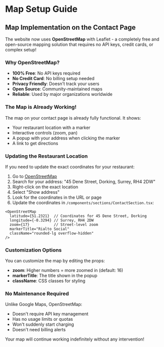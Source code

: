 # Map Setup Guide

## Map Implementation on the Contact Page

The website now uses **OpenStreetMap** with Leaflet - a completely free and open-source mapping solution that requires no API keys, credit cards, or complex setup!

### Why OpenStreetMap?

- **100% Free**: No API keys required
- **No Credit Card**: No billing setup needed
- **Privacy Friendly**: Doesn't track your users
- **Open Source**: Community-maintained maps
- **Reliable**: Used by major organizations worldwide

### The Map is Already Working!

The map on your contact page is already fully functional. It shows:
- Your restaurant location with a marker
- Interactive controls (zoom, pan)
- A popup with your address when clicking the marker
- A link to get directions

### Updating the Restaurant Location

If you need to update the exact coordinates for your restaurant:

1. Go to [OpenStreetMap](https://www.openstreetmap.org)
2. Search for your address: "45 Dene Street, Dorking, Surrey, RH4 2DW"
3. Right-click on the exact location
4. Select "Show address"
5. Look for the coordinates in the URL or page
6. Update the coordinates in `/components/sections/ContactSection.tsx`:

```tsx
<OpenStreetMap
  latitude={51.2321}  // Coordinates for 45 Dene Street, Dorking
  longitude={-0.3294} // Surrey, RH4 2DW
  zoom={17}           // Street-level zoom
  markerTitle="Rialto Social"
  className="rounded-lg overflow-hidden"
/>
```

### Customization Options

You can customize the map by editing the props:

- **zoom**: Higher numbers = more zoomed in (default: 16)
- **markerTitle**: The title shown in the popup
- **className**: CSS classes for styling

### No Maintenance Required

Unlike Google Maps, OpenStreetMap:
- Doesn't require API key management
- Has no usage limits or quotas
- Won't suddenly start charging
- Doesn't need billing alerts

Your map will continue working indefinitely without any intervention!
